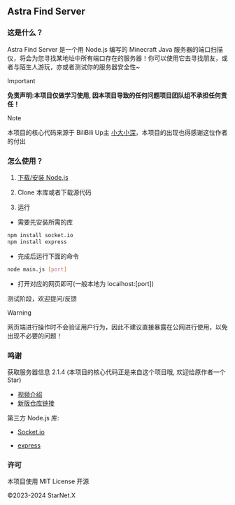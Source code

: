 ## Astra Find Server

### 这是什么？

Astra Find Server 是一个用 Node.js 编写的 Minecraft Java 服务器的端口扫描仪，将会为您寻找某地址中所有端口存在的服务器！你可以使用它去寻找朋友，或者与陌生人游玩，亦或者测试你的服务器安全性~

> [!IMPORTANT]
> **免责声明:本项目仅做学习使用, 因本项目导致的任何问题项目团队组不承担任何责任！**

> [!NOTE]
> 本项目的核心代码来源于 BiliBili Up主 [小大小深](https://space.bilibili.com/277685481)，本项目的出现也得感谢这位作者的付出

### 怎么使用？

1. [下载/安装 Node.js](https://nodejs.cn/download/)

2. Clone 本库或者下载源代码

3. 运行

  * 需要先安装所需的库
  ```bash
  npm install socket.io
  npm install express
  ```

  * 完成后运行下面的命令
  ```bash
  node main.js [port]
  ```

  * 打开对应的网页即可(一般本地为 localhost:[port])

测试阶段，欢迎提问/反馈

> [!WARNING]
> 网页端进行操作时不会验证用户行为，因此不建议直接暴露在公网进行使用，以免出现不必要的问题！

### 鸣谢

获取服务器信息 2.1.4 (本项目的核心代码正是来自这个项目哦, 欢迎给原作者一个 Star)
* [视频介绍](https://www.bilibili.com/video/BV1tm4y1P7r1/)
* [新版仓库链接](https://github.com/hite4044/Minecraft-Server-Ports-Scanner-GUI)

第三方 Node.js 库:

* [Socket.io](https://github.com/socketio/socket.io)

* [express](https://github.com/expressjs/express)

### 许可

本项目使用 MIT License 开源

©2023-2024 StarNet.X
